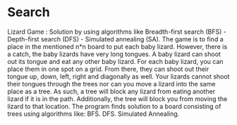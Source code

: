 # Search
Lizard Game : Solution by using algorithms like Breadth-first search (BFS) - Depth-first search (DFS) - Simulated annealing (SA).
The game is to find a place in the mentioned n*n board to put each baby lizard.
However, there is a catch, the baby lizards have very long tongues. A baby lizard can shoot out its tongue and eat any other baby lizard.
For each baby lizard, you can place them in one spot on a grid. From there, they can shoot out their tongue up, down, left, right and diagonally as well. 
Your lizards cannot shoot their tongues through the trees nor can you move a lizard into the same place as a tree. As such, a tree will block any lizard from eating another lizard if it is in the path. Additionally, the tree will block you from moving the lizard to that location.
The program finds solution to a board consisting of trees using algorithms like:
BFS.
DFS.
Simulated Annealing.

